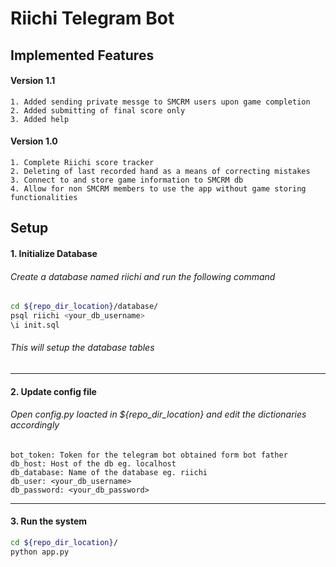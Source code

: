 # Riichi Telegram Bot

## Implemented Features

#### Version 1.1

```
1. Added sending private messge to SMCRM users upon game completion
2. Added submitting of final score only
3. Added help
```

#### Version 1.0

```
1. Complete Riichi score tracker
2. Deleting of last recorded hand as a means of correcting mistakes
3. Connect to and store game information to SMCRM db
4. Allow for non SMCRM members to use the app without game storing functionalities
```

## Setup

#### 1. Initialize Database

###### Create a database named riichi and run the following command

```sh
cd ${repo_dir_location}/database/
psql riichi <your_db_username>
\i init.sql
```

###### This will setup the database tables

---

#### 2. Update config file

###### Open config.py loacted in ${repo_dir_location} and edit the dictionaries accordingly

```
bot_token: Token for the telegram bot obtained form bot father
db_host: Host of the db eg. localhost
db_database: Name of the database eg. riichi
db_user: <your_db_username>
db_password: <your_db_password>
```

---

#### 3. Run the system

```sh
cd ${repo_dir_location}/
python app.py
```
